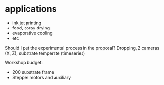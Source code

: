 # applications
* ink jet printing
* food, spray drying
* evaporative cooling
* etc

Should I put the experimental process in the proposal?
Dropping, 2 cameras (X, Z), substrate temperate (timeseries)

Workshop budget: 
* 200 substrate frame
* Stepper motors and auxiliary